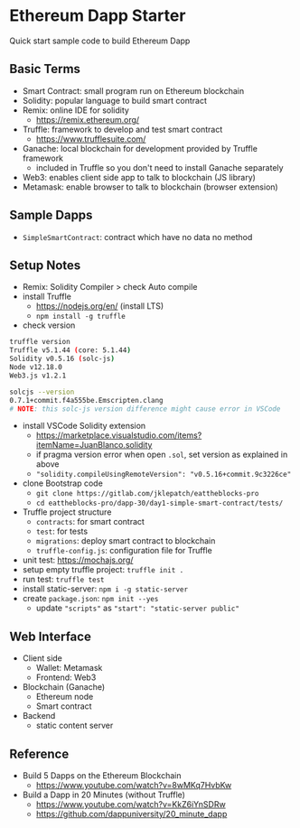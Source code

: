 # Ethereum Dapp Starter

Quick start sample code to build Ethereum Dapp

## Basic Terms

* Smart Contract: small program run on Ethereum blockchain
* Solidity: popular language to build smart contract
* Remix: online IDE for solidity
  - https://remix.ethereum.org/
* Truffle: framework to develop and test smart contract
  - https://www.trufflesuite.com/
* Ganache: local blockchain for development provided by Truffle framework
  - included in Truffle so you don't need to install Ganache separately
* Web3: enables client side app to talk to blockchain (JS library)
* Metamask: enable browser to talk to blockchain (browser extension)

## Sample Dapps

* `SimpleSmartContract`: contract which have no data no method

## Setup Notes

* Remix: Solidity Compiler > check Auto compile
* install Truffle
  - https://nodejs.org/en/ (install LTS)
  - `npm install -g truffle`
* check version
```bash
truffle version
Truffle v5.1.44 (core: 5.1.44)
Solidity v0.5.16 (solc-js)
Node v12.18.0
Web3.js v1.2.1

solcjs --version
0.7.1+commit.f4a555be.Emscripten.clang
# NOTE: this solc-js version difference might cause error in VSCode
```
* install VSCode Solidity extension
  - https://marketplace.visualstudio.com/items?itemName=JuanBlanco.solidity
  - if pragma version error when open `.sol`, set version as explained in above
  - `"solidity.compileUsingRemoteVersion": "v0.5.16+commit.9c3226ce"`
* clone Bootstrap code
  - `git clone https://gitlab.com/jklepatch/eattheblocks-pro`
  - `cd eattheblocks-pro/dapp-30/day1-simple-smart-contract/tests/`
* Truffle project structure
  - `contracts`: for smart contract
  - `test`: for tests
  - `migrations`: deploy smart contract to blockchain
  - `truffle-config.js`: configuration file for Truffle
* unit test: https://mochajs.org/
* setup empty truffle project: `truffle init .`
* run test: `truffle test`
* install static-server: `npm i -g static-server`
* create `package.json`: `npm init --yes`
  - update `"scripts"` as `"start": "static-server public"`

## Web Interface

* Client side
  - Wallet: Metamask
  - Frontend: Web3
* Blockchain (Ganache)
  - Ethereum node
  - Smart contract
* Backend
  - static content server

## Reference

* Build 5 Dapps on the Ethereum Blockchain
  - https://www.youtube.com/watch?v=8wMKq7HvbKw
* Build a Dapp in 20 Minutes (without Truffle)
  - https://www.youtube.com/watch?v=KkZ6iYnSDRw
  - https://github.com/dappuniversity/20_minute_dapp
